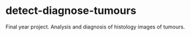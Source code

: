 # detect-diagnose-tumours
Final year project. Analysis and diagnosis of histology images of tumours.
